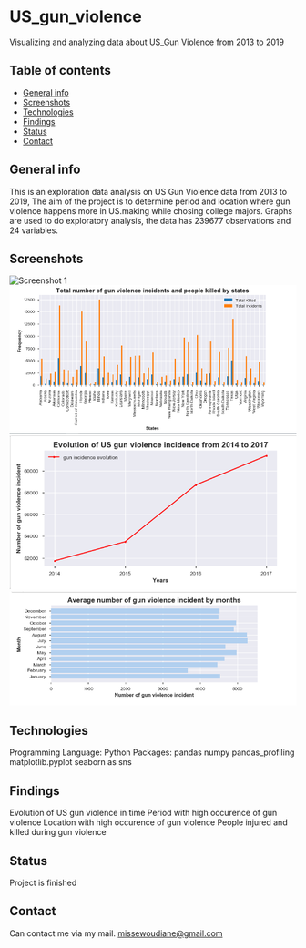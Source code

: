 # US_gun_violence
Visualizing and analyzing data about US_Gun Violence from 2013 to 2019

## Table of contents
* [General info](#general-infos)
* [Screenshots](#screenshots)
* [Technologies](#technologies)
* [Findings](#findings)
* [Status](#status)
* [Contact](#contact)

## General info
This is an exploration data analysis on US Gun Violence data from 2013 to 2019, The aim of the project is to determine period and location where gun violence happens more in US.making while chosing college majors. Graphs are used to do exploratory analysis, the data has 239677 observations and 24 variables.

## Screenshots
![Screenshot 1](./GV.NG)
![Screenshot 2](./GV1.PNG)
![Screenshot 3](./GV2.PNG)
![Screenshot 3](./GV3.PNG)
## Technologies
Programming Language: Python
Packages:
pandas
numpy
pandas_profiling
matplotlib.pyplot 
seaborn as sns


## Findings
Evolution of US gun violence in time 
Period with high occurence of gun violence
Location with high occurence of gun violence 
People injured and killed during gun violence 

## Status
Project is finished

## Contact
Can contact me via my mail. [missewoudiane@gmail.com](missewoudiane@gmail.com) 
